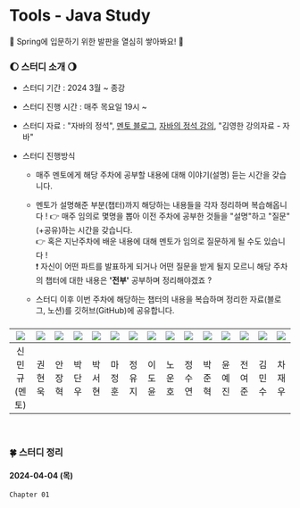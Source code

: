 # Tools - Java Study
🐣 Spring에 입문하기 위한 발판을 열심히 쌓아봐요! 🐥

### 🌔 스터디 소개 🌖
* 스터디 기간 : 2024 3월 ~ 종강

* 스터디 진행 시간 : 매주 목요일 19시 ~

* 스터디 자료 : "자바의 정석", [멘토 블로그](https://ukym-tistory.tistory.com/category/%08Study/Study%20%3C%EC%9E%90%EB%B0%94%EC%9D%98%20%EC%A0%95%EC%84%9D%3E), [자바의 정석 강의](https://www.youtube.com/watch?v=oJlCC1DutbA&list=PLW2UjW795-f6xWA2_MUhEVgPauhGl3xIp), "김영한 강의자료 - 자바"

* 스터디 진행방식
  * 매주 멘토에게 해당 주차에 공부할 내용에 대해 이야기(설명) 듣는 시간을 갖습니다. <br>

  * 멘토가 설명해준 부분(챕터)까지 해당하는 내용들을 각자 정리하며 복습해옵니다 !
  👉 매주 임의로 몇명을 뽑아 이전 주차에 공부한 것들을 "설명"하고 "질문"(+공유)하는 시간을 갖습니다. <br>
  👉 혹은 지난주차에 배운 내용에 대해 멘토가 임의로 질문하게 될 수도 있습니다 ! <br>
  ❗ 자신이 어떤 파트를 발표하게 되거나 어떤 질문을 받게 될지 모르니 해당 주차의 챕터에 대한 내용은 **'전부'** 공부하며 정리해야겠죠 ? <br>

  * 스터디 이후 이번 주차에 해당하는 챕터의 내용을 복습하며 정리한 자료(블로그, 노션)를 깃허브(GitHub)에 공유합니다.

### 
|[<img src="https://github.com/UykM.png">](https://github.com/UykM)|[<img src="https://github.com/woogie01.png">](https://github.com/woogie01)|[<img src="https://github.com/Anjanghyeok.png">](https://github.com/Anjanghyeok)|[<img src="https://github.com/Parkdanwoo.png">](https://github.com/Parkdanwoo)|[<img src="https://github.com/xeohyun.png">](https://github.com/xeohyun)|[<img src="https://github.com/Majeonghun.png">](https://github.com/Majeonghun)|[<img src="https://github.com/yuji4.png">](https://github.com/yuji4)|[<img src="https://github.com/dooooyun.png">](https://github.com/dooooyun)|[<img src="https://github.com/noooonoo.png">](https://github.com/noooonoo)|[<img src="https://github.com/pepcsy.png">](https://github.com/pepcsy)|[<img src="https://github.com/loirouge414.png">](https://github.com/loirouge414)|[<img src="https://github.com/ynyejin.png">](https://github.com/ynyejin)|[<img src="https://github.com/jeonyeojun.png">](https://github.com/jeonyeojun)|[<img src="https://github.com/RaguelKS.png">](https://github.com/RaguelKS)|[<img src="https://github.com/Chajaeu.png">](https://github.com/Chajaeu)|
|:---:|:---:|:---:|:---:|:---:|:---:|:---:|:---:|:---:|:---:|:---:|:---:|:---:|:---:|:---:
신민규(멘토)|권현욱|안장혁|박단우|박서현|마정훈|정유지|이도윤|노운호|정수연|박준혁|윤예진|전여준|김민수|차재우| 

<br>

### 🍀 스터디 정리

#### 2024-04-04 (목)
```
Chapter 01
```
